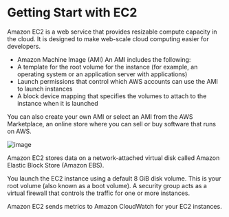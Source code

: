# Getting Start with EC2

 Amazon EC2 is a web service that provides resizable compute capacity in the cloud. It is designed to make web-scale cloud computing easier for developers.
 
 - Amazon Machine Image (AMI)
An AMI includes the following:
- A template for the root volume for the instance (for example, an operating system or an application server with applications)
- Launch permissions that control which AWS accounts can use the AMI to launch instances
- A block device mapping that specifies the volumes to attach to the instance when it is launched

You can also create your own AMI or select an AMI from the AWS Marketplace, an online store where you can sell or buy software that runs on AWS.

![image](https://user-images.githubusercontent.com/44856918/155832231-e7ee1e0e-c6f6-4c2b-b554-82615c206545.png)

Amazon EC2 stores data on a network-attached virtual disk called Amazon Elastic Block Store (Amazon EBS).

You launch the EC2 instance using a default 8 GiB disk volume. This is your root volume (also known as a boot volume).
A security group acts as a virtual firewall that controls the traffic for one or more instances.

Amazon EC2 sends metrics to Amazon CloudWatch for your EC2 instances.
